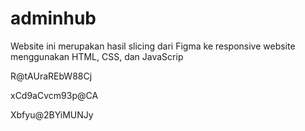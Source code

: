 # adminhub

Website ini merupakan hasil slicing dari Figma ke responsive website menggunakan HTML, CSS, dan JavaScrip

R@tAUraREbW88Cj

xCd9aCvcm93p@CA

Xbfyu@2BYiMUNJy
